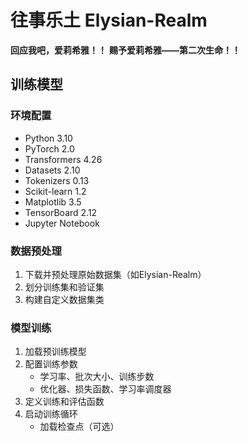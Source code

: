 # 往事乐土 Elysian-Realm
**回应我吧，爱莉希雅！！**
**赐予爱莉希雅——第二次生命！！**

## 训练模型
### 环境配置
- Python 3.10
- PyTorch 2.0
- Transformers 4.26
- Datasets 2.10
- Tokenizers 0.13
- Scikit-learn 1.2
- Matplotlib 3.5
- TensorBoard 2.12
- Jupyter Notebook
### 数据预处理
1. 下载并预处理原始数据集（如Elysian-Realm）
2. 划分训练集和验证集
3. 构建自定义数据集类
### 模型训练
1. 加载预训练模型
2. 配置训练参数
   - 学习率、批次大小、训练步数
   - 优化器、损失函数、学习率调度器
3. 定义训练和评估函数
4. 启动训练循环
   - 加载检查点（可选）
